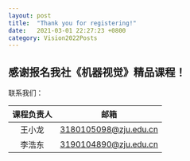 ```yaml
---
layout: post
title:  "Thank you for registering!"
date:   2021-03-01 22:27:23 +0800
category: Vision2022Posts
---
```


## 感谢报名我社《机器视觉》精品课程！


联系我们：

| 课程负责人|邮箱 |
|:-----:|:-----:|
| 王小龙| 3180105098@zju.edu.cn|
| 李浩东|3190104890@zju.edu.cn |

